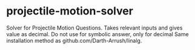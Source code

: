 # projectile-motion-solver
Solver for Projectile Motion Questions. Takes relevant inputs and gives value as decimal. 
Do not use for symbolic answer, only for decimal
Same installation method as github.com/Darth-Arrush/linalg.

